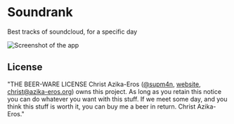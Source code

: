 # Soundrank

Best tracks of soundcloud, for a specific day

![Screenshot of the app](http://i.imgur.com/aUYoRJ3.jpg)

## License

"THE BEER-WARE LICENSE
Christ Azika-Eros ([@supm4n](http://twitter.com/supm4n), 
[website](http://christ.azika-eros.org), christ@azika-eros.org) owns this project. 
As long as you retain this notice you can do whatever you want with this stuff. 
If we meet some day, and you think this stuff is worth it, you can buy me a beer 
in return. Christ Azika-Eros."
